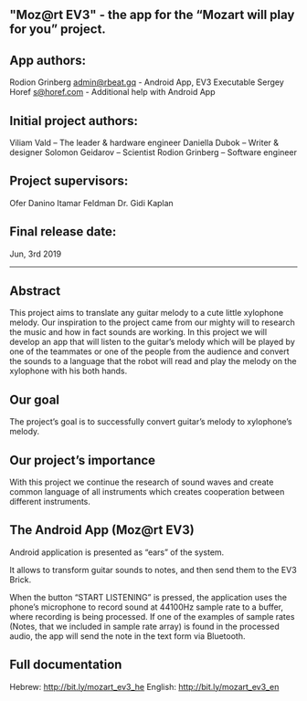 "Moz@rt EV3" - the app for the “Mozart will play for you” project.
------------------------------------------------------------------------------------------------------------

App authors:
------------------------------------------------------------------------------------------------------------
Rodion Grinberg <admin@rbeat.gq> - Android App, EV3 Executable
Sergey Horef <s@horef.com> - Additional help with Android App

Initial project authors:
------------------------------------------------------------------------------------------------------------
Viliam Vald – The leader & hardware engineer
Daniella Dubok – Writer & designer
Solomon Geidarov – Scientist
Rodion Grinberg – Software engineer

Project supervisors:
------------------------------------------------------------------------------------------------------------
Ofer Danino
Itamar Feldman
Dr. Gidi Kaplan

Final release date: 
------------------------------------------------------------------------------------------------------------
Jun, 3rd 2019

------------------------------------------------------------------------------------------------------------

Abstract
------------------------------------------------------------------------------------------------------------

This project aims to translate any guitar melody to a cute little xylophone
melody. Our inspiration to the project came from our mighty will to research
the music and how in fact sounds are working. In this project we will develop
an app that will listen to the guitar’s melody which will be played by one of the
teammates or one of the people from the audience and convert the sounds to
a language that the robot will read and play the melody on the xylophone with
his both hands.


Our goal
------------------------------------------------------------------------------------------------------------

The project’s goal is to successfully convert guitar’s melody to xylophone’s melody.


Our project’s importance
------------------------------------------------------------------------------------------------------------

With this project we continue the research of sound waves and create common language of all instruments which creates cooperation between different instruments.


The Android App (Moz@rt EV3)
------------------------------------------------------------------------------------------------------------

Android application is presented as “ears” of the system.

It allows to transform guitar sounds to notes, and then send them to the EV3 Brick.

When the button “START LISTENING” is pressed, the application uses the phone’s microphone to record sound at 44100Hz sample rate to a buffer, where recording is being processed. If one of the examples of sample rates (Notes, that we included in sample rate array) is found in the processed audio, the app will send the note in the text form via Bluetooth.

Full documentation
------------------------------------------------------------------------------------------------------------
Hebrew: http://bit.ly/mozart_ev3_he
English: http://bit.ly/mozart_ev3_en
